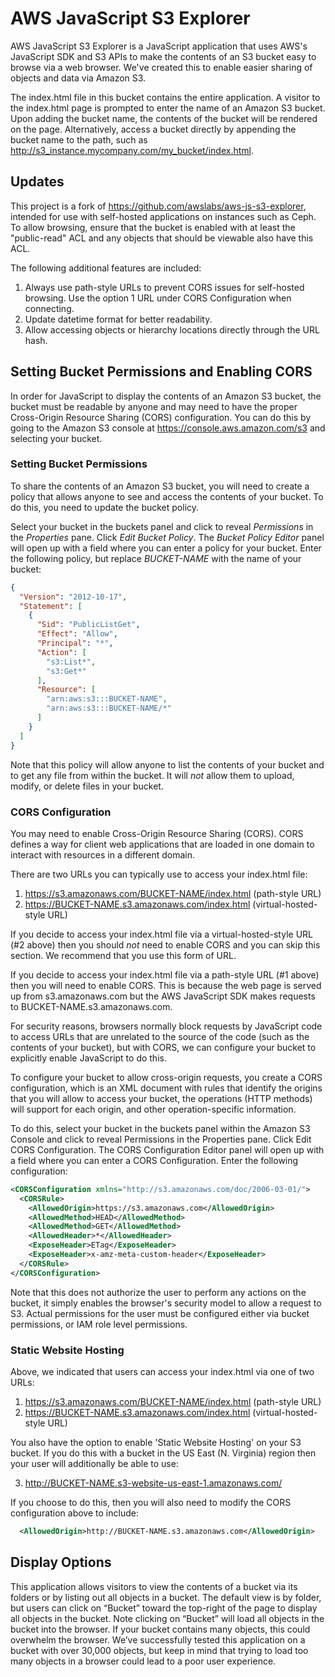 # AWS JavaScript S3 Explorer


AWS JavaScript S3 Explorer is a JavaScript application that uses AWS's JavaScript SDK and S3 APIs to make the contents of an S3 bucket easy to browse via a web browser. We've created this to enable easier sharing of objects and data via Amazon S3.

The index.html file in this bucket contains the entire application. A visitor to the index.html page is prompted to enter the name of an Amazon S3 bucket. Upon adding the bucket name, the contents of the bucket will be rendered on the page. Alternatively, access a bucket directly by appending the bucket name to the path, such as <http://s3_instance.mycompany.com/my_bucket/index.html>.

## Updates

This project is a fork of <https://github.com/awslabs/aws-js-s3-explorer>, intended for use with self-hosted applications on instances such as Ceph. To allow browsing, ensure that the bucket is enabled with at least the "public-read" ACL and any objects that should be viewable also have this ACL.

The following additional features are included:

1. Always use path-style URLs to prevent CORS issues for self-hosted browsing. Use the option 1 URL under CORS Configuration when connecting.
2. Update datetime format for better readability.
3. Allow accessing objects or hierarchy locations directly through the URL hash.

## Setting Bucket Permissions and Enabling CORS

In order for JavaScript to display the contents of an Amazon S3 bucket, the bucket must be readable by anyone and may need to have the proper Cross-Origin Resource Sharing (CORS) configuration. You can do this by going to the Amazon S3 console at https://console.aws.amazon.com/s3 and selecting your bucket.

### Setting Bucket Permissions

To share the contents of an Amazon S3 bucket, you will need to create a policy that allows anyone to see and access the contents of your bucket. To do this, you need to update the bucket policy.

Select your bucket in the buckets panel and click to reveal *Permissions* in the *Properties* pane. Click *Edit Bucket Policy*. The *Bucket Policy Editor* panel will open up with a field where you can enter a policy for your bucket. Enter the following policy, but replace *BUCKET-NAME* with the name of your bucket:

```json
{
  "Version": "2012-10-17",
  "Statement": [
    {
      "Sid": "PublicListGet",
      "Effect": "Allow",
      "Principal": "*",
      "Action": [
        "s3:List*",
        "s3:Get*"
      ],
      "Resource": [
        "arn:aws:s3:::BUCKET-NAME",
        "arn:aws:s3:::BUCKET-NAME/*"
      ]
    }
  ]
}
```

Note that this policy will allow anyone to list the contents of your bucket and to get any file from within the bucket. It will *not* allow them to upload, modify, or delete files in your bucket.

### CORS Configuration

You may need to enable Cross-Origin Resource Sharing (CORS). CORS defines a way for client web applications that are loaded in one domain to interact with resources in a different domain.

There are two URLs you can typically use to access your index.html file:

1. https://s3.amazonaws.com/BUCKET-NAME/index.html (path-style URL)
2. https://BUCKET-NAME.s3.amazonaws.com/index.html (virtual-hosted-style URL)

If you decide to access your index.html file via a virtual-hosted-style URL (#2 above) then you should *not* need to enable CORS and you can skip this section. We recommend that you use this form of URL.

If you decide to access your index.html file via a path-style URL (#1 above) then you will need to enable CORS. This is because the web page is served up from s3.amazonaws.com but the AWS JavaScript SDK makes requests to BUCKET-NAME.s3.amazonaws.com.

For security reasons, browsers normally block requests by JavaScript code to access URLs that are unrelated to the source of the code (such as the contents of your bucket), but with CORS, we can configure your bucket to explicitly enable JavaScript to do this.

To configure your bucket to allow cross-origin requests, you create a CORS configuration, which is an XML document with rules that identify the origins that you will allow to access your bucket, the operations (HTTP methods) will support for each origin, and other operation-specific information.

To do this, select your bucket in the buckets panel within the Amazon S3 Console and click to reveal Permissions in the Properties pane. Click Edit CORS Configuration. The CORS Configuration Editor panel will open up with a field where you can enter a CORS Configuration. Enter the following configuration:


```xml
<CORSConfiguration xmlns="http://s3.amazonaws.com/doc/2006-03-01/">
  <CORSRule>
    <AllowedOrigin>https://s3.amazonaws.com</AllowedOrigin>
    <AllowedMethod>HEAD</AllowedMethod>
    <AllowedMethod>GET</AllowedMethod>
    <AllowedHeader>*</AllowedHeader>
    <ExposeHeader>ETag</ExposeHeader>
    <ExposeHeader>x-amz-meta-custom-header</ExposeHeader>
  </CORSRule>
</CORSConfiguration>
```

Note that this does not authorize the user to perform any actions on the bucket, it simply enables the browser's security model to allow a request to S3. Actual permissions for the user must be configured either via bucket permissions, or IAM role level permissions.

### Static Website Hosting

Above, we indicated that users can access your index.html via one of two URLs:

1. https://s3.amazonaws.com/BUCKET-NAME/index.html (path-style URL)
2. https://BUCKET-NAME.s3.amazonaws.com/index.html (virtual-hosted-style URL)

You also have the option to enable 'Static Website Hosting' on your S3 bucket. If you do this with a bucket in the US East (N. Virginia) region then your user will additionally be able to use:

3. http://BUCKET-NAME.s3-website-us-east-1.amazonaws.com/

If you choose to do this, then you will also need to modify the CORS configuration above to include:

```xml
  <AllowedOrigin>http://BUCKET-NAME.s3.amazonaws.com</AllowedOrigin>
```

## Display Options

This application allows visitors to view the contents of a bucket via its folders or by listing out all objects in a bucket. The default view is by folder, but users can click on &ldquo;Bucket&rdquo; toward the top-right of the page to display all objects in the bucket. Note clicking on &ldquo;Bucket&rdquo; will load all objects in the bucket into the browser. If your bucket contains many objects, this could overwhelm the browser. We&rsquo;ve successfully tested this application on a bucket with over 30,000 objects, but keep in mind that trying to load too many objects in a browser could lead to a poor user experience.
